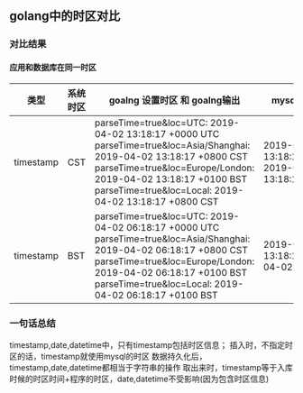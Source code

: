 ## golang中的时区对比

### 对比结果
#### 应用和数据库在同一时区
类型 | 系统时区 | goalng 设置时区 和 goalng输出 | mysql插入和select
---|---|---|---|
timestamp | CST | parseTime=true&loc=UTC:                 2019-04-02 13:18:17 +0000 UTC <br>parseTime=true&loc=Asia/Shanghai:        2019-04-02 13:18:17 +0800 CST<br>parseTime=true&loc=Europe/London:        2019-04-02 13:18:17 +0100 BST<br>parseTime=true&loc=Local:                2019-04-02 13:18:17 +0800 CST | 2019-04-02 13:18:17(CST): 2019-04-02 13:18:17
timestamp | BST |parseTime=true&loc=UTC:                  2019-04-02 06:18:17 +0000 UTC<br>parseTime=true&loc=Asia/Shanghai:        2019-04-02 06:18:17 +0800 CST<br>parseTime=true&loc=Europe/London:        2019-04-02 06:18:17 +0100 BST<br>parseTime=true&loc=Local:                2019-04-02 06:18:17 +0100 BST |2019-04-02 13:18:17(CST):2019-04-02 06:18:17

### 一句话总结
timestamp,date,datetime中，只有timestamp包括时区信息；
插入时，不指定时区的话，timestamp就使用mysql的时区
数据持久化后，timestamp,date,datetime都相当于字符串的操作
取出来时，timestamp等于入库时候的时区时间+程序的时区，date,datetime不受影响(因为包含时区信息)

